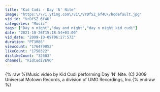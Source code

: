 ```yaml
---
title: "Kid Cudi - Day 'N' Nite"
image: "https:\/\/i.ytimg.com\/vi\/VrDfSZ_6f4U\/hqdefault.jpg"
vid_id: "VrDfSZ_6f4U"
categories: "Music"
tags: ["Day n night","day and night","day n night kid cudi"]
date: "2021-10-26T15:18:54+03:00"
vid_date: "2009-10-09T06:27:57Z"
duration: "PT3M8S"
viewcount: "176479852"
likeCount: "1758322"
dislikeCount: "32683"
channel: "KidCudiVEVO"
---
```

{% raw %}Music video by Kid Cudi performing Day 'N' Nite. (C) 2009 Universal Motown Records, a division of UMG Recordings, Inc.{% endraw %}
